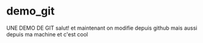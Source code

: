 # demo_git
UNE DEMO DE GIT salut!
et maintenant on modifie depuis github
 mais aussi depuis ma machine et c'est cool
